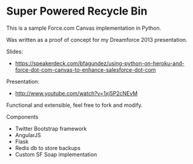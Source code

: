 Super Powered Recycle Bin 
=========================

This is a sample Force.com Canvas implementation in Python.

Was written as a proof of concept for my Dreamforce 2013 presentation.

Slides:
- https://speakerdeck.com/bfagundez/using-python-on-heroku-and-force-dot-com-canvas-to-enhance-salesforce-dot-com

Presentation:
- http://www.youtube.com/watch?v=1xj5P2cNEvM

Functional and extensible, feel free to fork and modify.

Components
- Twitter Bootstrap framework
- AngularJS
- Flask
- Redis db to store backups 
- Custom SF Soap implementation
